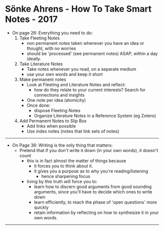# Sönke Ahrens - How To Take Smart Notes - 2017

- On page 26: Everything you need to do:
  1. Take Fleeting Notes
      - non permanent notes taken whenever you have an idea or thought, with no worries 
      - should be 'processed' (see permanent notes) ASAP, within a day ideally.
  2. Take Literature Notes
      - Take notes whenever you read, on a separate medium 
      - use your own words and keep it short
  3. Make permanent notes
      - Look at Fleeting and Literature Notes and reflect:
          - how do they relate to your current interests? Search for connections and insights
      - One note per idea (atomicity)
      - Once done:
          - dispose Fleeting Notes
          - Organize Literature Notes in a Reference System (eg Zotero)
  4. Add Permanent Notes to Slip Box
      - Add links when possible
      - Use index notes (notes that link sets of notes)

---

- On Page 36: Writing is the only thing that matters:
    - Pretend that if you don't write it down (in your own words), it doesn't count
        - this is in fact almost the matter of things because
            - it forces you to think about it.
            - it gives you a purpose as to why you're reading/listening
                - hence sharpening focus 
        - living by this truth will force you to:
            - learn how to discern good arguments from good sounding arguments, since you'll
              have to decide which ones to write down
            - learn efficiently, to reach the phase of 'open questions' more quickly
            - retain information by reflecting on how to synthesize it in your own words. 

---


  
  
